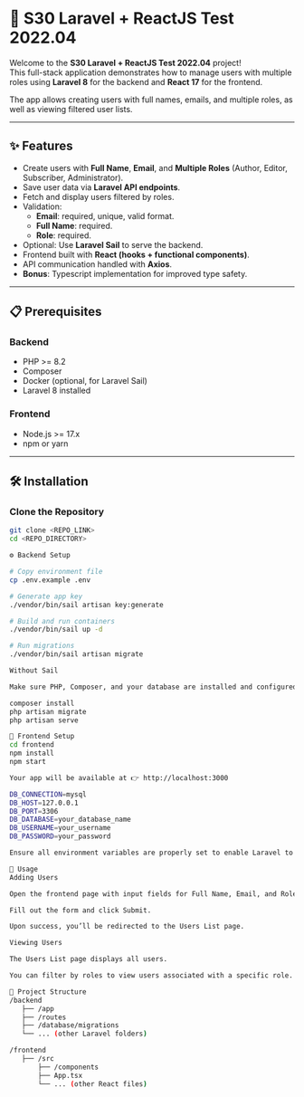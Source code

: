 # 🚀 S30 Laravel + ReactJS Test 2022.04

Welcome to the **S30 Laravel + ReactJS Test 2022.04** project!  
This full-stack application demonstrates how to manage users with multiple roles using **Laravel 8** for the backend and **React 17** for the frontend.  

The app allows creating users with full names, emails, and multiple roles, as well as viewing filtered user lists.  

---

## ✨ Features
- Create users with **Full Name**, **Email**, and **Multiple Roles** (Author, Editor, Subscriber, Administrator).
- Save user data via **Laravel API endpoints**.
- Fetch and display users filtered by roles.
- Validation:
  - **Email**: required, unique, valid format.
  - **Full Name**: required.
  - **Role**: required.
- Optional: Use **Laravel Sail** to serve the backend.
- Frontend built with **React (hooks + functional components)**.
- API communication handled with **Axios**.
- **Bonus**: Typescript implementation for improved type safety.

---

## 📋 Prerequisites

### Backend
- PHP >= 8.2  
- Composer  
- Docker (optional, for Laravel Sail)  
- Laravel 8 installed  

### Frontend
- Node.js >= 17.x  
- npm or yarn  

---

## 🛠️ Installation

### Clone the Repository
```bash
git clone <REPO_LINK>
cd <REPO_DIRECTORY>

⚙️ Backend Setup

# Copy environment file
cp .env.example .env

# Generate app key
./vendor/bin/sail artisan key:generate

# Build and run containers
./vendor/bin/sail up -d

# Run migrations
./vendor/bin/sail artisan migrate

Without Sail

Make sure PHP, Composer, and your database are installed and configured, then run:

composer install
php artisan migrate
php artisan serve

🎯 Frontend Setup
cd frontend
npm install
npm start

Your app will be available at 👉 http://localhost:3000

DB_CONNECTION=mysql
DB_HOST=127.0.0.1
DB_PORT=3306
DB_DATABASE=your_database_name
DB_USERNAME=your_username
DB_PASSWORD=your_password

Ensure all environment variables are properly set to enable Laravel to connect to your database.

🚀 Usage
Adding Users

Open the frontend page with input fields for Full Name, Email, and Roles.

Fill out the form and click Submit.

Upon success, you’ll be redirected to the Users List page.

Viewing Users

The Users List page displays all users.

You can filter by roles to view users associated with a specific role.

📁 Project Structure
/backend
   ├── /app
   ├── /routes
   ├── /database/migrations
   └── ... (other Laravel folders)

/frontend
   ├── /src
       ├── /components
       ├── App.tsx
       └── ... (other React files)

